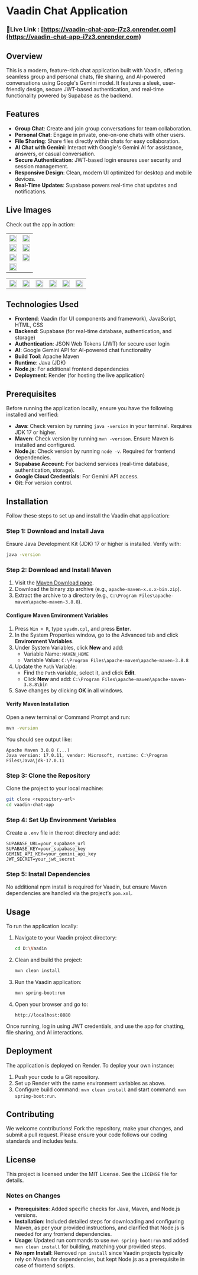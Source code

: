 # Vaadin Chat Application

### 🚀Live Link : [https://vaadin-chat-app-i7z3.onrender.com](https://vaadin-chat-app-i7z3.onrender.com)

## Overview
This is a modern, feature-rich chat application built with Vaadin, offering seamless group and personal chats, file sharing, and AI-powered conversations using Google's Gemini model. It features a sleek, user-friendly design, secure JWT-based authentication, and real-time functionality powered by Supabase as the backend.

## Features
- **Group Chat**: Create and join group conversations for team collaboration.
- **Personal Chat**: Engage in private, one-on-one chats with other users.
- **File Sharing**: Share files directly within chats for easy collaboration.
- **AI Chat with Gemini**: Interact with Google's Gemini AI for assistance, answers, or casual conversation.
- **Secure Authentication**: JWT-based login ensures user security and session management.
- **Responsive Design**: Clean, modern UI optimized for desktop and mobile devices.
- **Real-Time Updates**: Supabase powers real-time chat updates and notifications.

## Live Images
Check out the app in action:

<table>
  <tr>
    <td><img src="./livedemoimages/1.png" width="100%" /></td>
    <td><img src="./livedemoimages/2.png" width="100%" /></td>
  </tr>
  <tr>
    <td><img src="./livedemoimages/3.png" width="100%" /></td>
    <td><img src="./livedemoimages/4.png" width="100%" /></td>
  </tr>
  <tr>
    <td><img src="./livedemoimages/5.png" width="100%" /></td>
    <td><img src="./livedemoimages/6.png" width="100%" /></td>
  </tr>
  <tr>
    <td><img src="./livedemoimages/7.png" width="100%" /></td>
  </tr>
</table>

<table>
  <tr>
    <td><img src="./livedemoimages/m1.png" width="100%" /></td>
    <td><img src="./livedemoimages/m2.png" width="100%" /></td>
    <td><img src="./livedemoimages/m3.png" width="100%" /></td>
    <td><img src="./livedemoimages/m4.png" width="100%" /></td>
    <td><img src="./livedemoimages/m5.png" width="100%" /></td>
    <td><img src="./livedemoimages/m6.png" width="100%" /></td>
  </tr>
</table>

## Technologies Used
- **Frontend**: Vaadin (for UI components and framework), JavaScript, HTML, CSS
- **Backend**: Supabase (for real-time database, authentication, and storage)
- **Authentication**: JSON Web Tokens (JWT) for secure user login
- **AI**: Google Gemini API for AI-powered chat functionality
- **Build Tool**: Apache Maven
- **Runtime**: Java (JDK)
- **Node.js**: For additional frontend dependencies
- **Deployment**: Render (for hosting the live application)

## Prerequisites
Before running the application locally, ensure you have the following installed and verified:

- **Java**: Check version by running `java -version` in your terminal. Requires JDK 17 or higher.
- **Maven**: Check version by running `mvn -version`. Ensure Maven is installed and configured.
- **Node.js**: Check version by running `node -v`. Required for frontend dependencies.
- **Supabase Account**: For backend services (real-time database, authentication, storage).
- **Google Cloud Credentials**: For Gemini API access.
- **Git**: For version control.

## Installation
Follow these steps to set up and install the Vaadin chat application:

### Step 1: Download and Install Java
Ensure Java Development Kit (JDK) 17 or higher is installed. Verify with:
```bash
java -version
```

### Step 2: Download and Install Maven
1. Visit the [Maven Download page](https://maven.apache.org/download.cgi).
2. Download the binary zip archive (e.g., `apache-maven-x.x.x-bin.zip`).
3. Extract the archive to a directory (e.g., `C:\Program Files\apache-maven\apache-maven-3.8.8`).

#### Configure Maven Environment Variables
1. Press `Win + R`, type `sysdm.cpl`, and press **Enter**.
2. In the System Properties window, go to the Advanced tab and click **Environment Variables**.
3. Under System Variables, click **New** and add:
   - Variable Name: `MAVEN_HOME`
   - Variable Value: `C:\Program Files\apache-maven\apache-maven-3.8.8`
4. Update the `Path` Variable:
   - Find the `Path` variable, select it, and click **Edit**.
   - Click **New** and add: `C:\Program Files\apache-maven\apache-maven-3.8.8\bin`
5. Save changes by clicking **OK** in all windows.

#### Verify Maven Installation
Open a new terminal or Command Prompt and run:
```bash
mvn -version
```
You should see output like:
```
Apache Maven 3.8.8 (...)
Java version: 17.0.11, vendor: Microsoft, runtime: C:\Program Files\Java\jdk-17.0.11
```

### Step 3: Clone the Repository
Clone the project to your local machine:
```bash
git clone <repository-url>
cd vaadin-chat-app
```

### Step 4: Set Up Environment Variables
Create a `.env` file in the root directory and add:
```
SUPABASE_URL=your_supabase_url
SUPABASE_KEY=your_supabase_key
GEMINI_API_KEY=your_gemini_api_key
JWT_SECRET=your_jwt_secret
```

### Step 5: Install Dependencies
No additional npm install is required for Vaadin, but ensure Maven dependencies are handled via the project’s `pom.xml`.

## Usage
To run the application locally:

1. Navigate to your Vaadin project directory:
   ```bash
   cd D:\Vaadin
   ```

2. Clean and build the project:
   ```bash
   mvn clean install
   ```

3. Run the Vaadin application:
   ```bash
   mvn spring-boot:run
   ```

4. Open your browser and go to:
   ```
   http://localhost:8080
   ```

Once running, log in using JWT credentials, and use the app for chatting, file sharing, and AI interactions.

## Deployment
The application is deployed on Render. To deploy your own instance:
1. Push your code to a Git repository.
2. Set up Render with the same environment variables as above.
3. Configure build command: `mvn clean install` and start command: `mvn spring-boot:run`.

## Contributing
We welcome contributions! Fork the repository, make your changes, and submit a pull request. Please ensure your code follows our coding standards and includes tests.

## License
This project is licensed under the MIT License. See the `LICENSE` file for details.


### Notes on Changes
- **Prerequisites**: Added specific checks for Java, Maven, and Node.js versions.
- **Installation**: Included detailed steps for downloading and configuring Maven, as per your provided instructions, and clarified that Node.js is needed for any frontend dependencies.
- **Usage**: Updated run commands to use `mvn spring-boot:run` and added `mvn clean install` for building, matching your provided steps.
- **No npm Install**: Removed `npm install` since Vaadin projects typically rely on Maven for dependencies, but kept Node.js as a prerequisite in case of frontend scripts.
